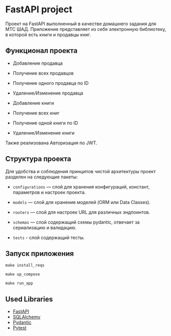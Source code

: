 # FastAPI project
Проект на FastAPI выполненный в качестве домашнего задания для МТС ШАД. Приложение представляет из себя электронную библиотеку, в которой есть книги и продавцы книг.

## Функционал проекта

- Добавление продавца
- Получение всех продавцов
- Получение одного продавца по ID
- Удаление/Изменение продавца

- Добавление книги
- Получение всех книг
- Получение одной книги по ID
- Удаление/Изменение книги

Также реализована Авторизация по JWT.


## Структура проекта

Для удобства и соблюдения принципов чистой архитектуры проект разделен на следующие пакеты:

- `configurations` — слой для хранения конфигураций, констант, параметров и настроек проекта.

- `models` — слой для хранения моделей (ORM или Data Classes).

- `routers` — слой для настроек URL для различных эндпоинтов.

- `schemas` — слой содержащий схемы pydantic, отвечает за сериализацию и валидацию.

- `tests` - слой содержащий тесты.

## Запуск приложения

```shell
make install_reqs

make up_compose

make run_app
```


## Used Libraries
- [FastAPI](https://fastapi.tiangolo.com)
- [SQLAlchemy](https://www.sqlalchemy.org/)
- [Pydantic](https://docs.pydantic.dev/latest/)
- [Pytest](https://docs.pytest.org/en/8.0.x/)
